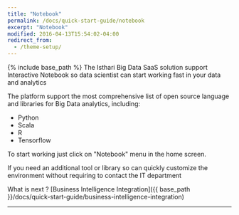 ```yaml
---
title: "Notebook"
permalink: /docs/quick-start-guide/notebook
excerpt: "Notebook"
modified: 2016-04-13T15:54:02-04:00
redirect_from:
  - /theme-setup/
---
```


{% include base_path %}
The Isthari Big Data SaaS solution support Interactive Notebook so data scientist can start working fast in your data and analytics

The platform support the most comprehensive list of open source language and libraries for Big Data analytics, including:

- Python
- Scala
- R
- Tensorflow


To start working just click on "Notebook" menu in the home screen. 

If you need an additional tool or library so can quickly customize the environment without requiring to contact the IT department

What is next ? [Business Intelligence Integration]({{ base_path }}/docs/quick-start-guide/business-intelligence-integration)


---

